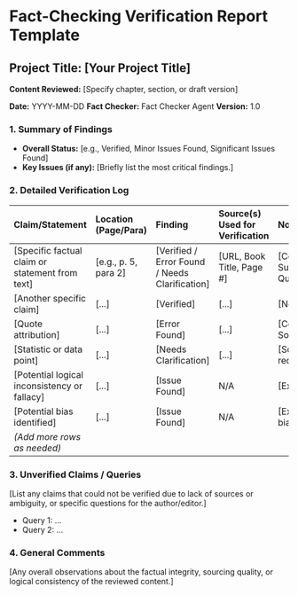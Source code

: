 # Fact-Checking Verification Report Template

## Project Title: [Your Project Title]
**Content Reviewed:** [Specify chapter, section, or draft version]

**Date:** YYYY-MM-DD
**Fact Checker:** Fact Checker Agent
**Version:** 1.0

### 1. Summary of Findings

*   **Overall Status:** [e.g., Verified, Minor Issues Found, Significant Issues Found]
*   **Key Issues (if any):** [Briefly list the most critical findings.]

### 2. Detailed Verification Log

| Claim/Statement                                  | Location (Page/Para) | Finding                                     | Source(s) Used for Verification | Notes/Recommendations                                  |
| :----------------------------------------------- | :------------------- | :------------------------------------------ | :------------------------------ | :----------------------------------------------------- |
| [Specific factual claim or statement from text]  | [e.g., p. 5, para 2] | [Verified / Error Found / Needs Clarification] | [URL, Book Title, Page #]       | [Correction needed, Suggest rephrasing, Query author] |
| [Another specific claim]                         | [...]                | [Verified]                                  | [...]                           | [None]                                                 |
| [Quote attribution]                              | [...]                | [Error Found]                               | [...]                           | [Correct attribution is X, Source Y]                   |
| [Statistic or data point]                        | [...]                | [Needs Clarification]                       | [...]                           | [Source data ambiguous, request clarification]         |
| [Potential logical inconsistency or fallacy]     | [...]                | [Issue Found]                               | N/A                             | [Explain the logical issue]                            |
| [Potential bias identified]                      | [...]                | [Issue Found]                               | N/A                             | [Explain the potential bias]                           |
| *(Add more rows as needed)*                      |                      |                                             |                                 |                                                        |

### 3. Unverified Claims / Queries

[List any claims that could not be verified due to lack of sources or ambiguity, or specific questions for the author/editor.]

*   Query 1: ...
*   Query 2: ...

### 4. General Comments

[Any overall observations about the factual integrity, sourcing quality, or logical consistency of the reviewed content.]
